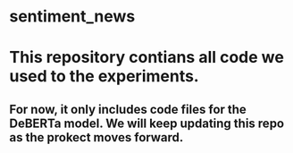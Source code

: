 # sentiment_news
# This repository contians all code we used to the experiments. 
## For now, it only includes code files for the DeBERTa model. We will keep updating this repo as the prokect moves forward.
